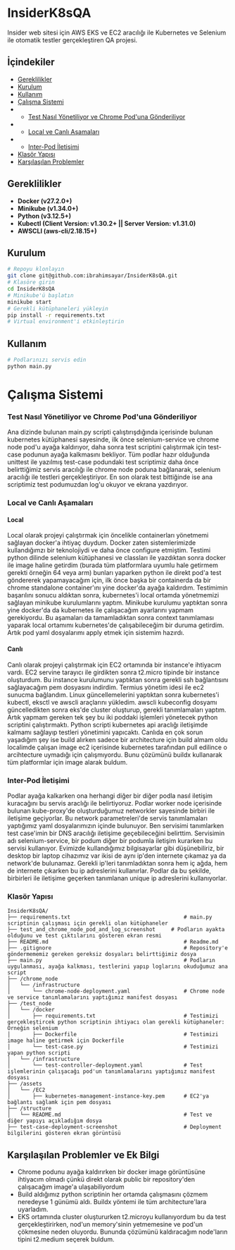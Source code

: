 # InsiderK8sQA
Insider web sitesi için AWS EKS ve EC2 aracılığı ile Kubernetes ve Selenium ile otomatik testler gerçekleştiren QA projesi.

## İçindekiler

- [Gereklilikler]()
- [Kurulum]()
- [Kullanım]()
- [Çalışma Sistemi]()
- - [Test Nasıl Yönetiliyor ve Chrome Pod'una Gönderiliyor]()
- - [Local ve Canlı Aşamaları]()
- - [Inter-Pod İletişimi]()
- [Klasör Yapısı]()
- [Karşılaşılan Problemler]()

## Gereklilikler

- **Docker (v27.2.0+)**
- **Minikube (v1.34.0+)**
- **Python (v3.12.5+)**
- **Kubectl (Client Version: v1.30.2+ || Server Version: v1.31.0)**
- **AWSCLI (aws-cli/2.18.15+)**

## Kurulum

```bash
# Repoyu klonlayın
git clone git@github.com:ibrahimsayar/InsiderK8sQA.git
# Klasöre girin
cd InsiderK8sQA
# Minikube'ü başlatın
minikube start
# Gerekli kütüphaneleri yükleyin
pip install -r requirements.txt
# Virtual environment'i etkinleştirin
```

## Kullanım

```bash
# Podlarınızı servis edin
python main.py
```

# Çalışma Sistemi
### Test Nasıl Yönetiliyor ve Chrome Pod'una Gönderiliyor
Ana dizinde bulunan main.py scripti çalıştırışdığında içerisinde bulunan kubernetes kütüphanesi sayesinde, ilk önce selenium-service ve chrome node pod'u ayağa kaldırıyor, daha sonra test scriptini çalıştırmak için test-case podunun ayağa kalkmasını bekliyor. Tüm podlar hazır olduğunda unittest ile yazılmış test-case podundaki test scriptimiz daha önce belirttiğimiz servis aracılığı ile chrome node poduna bağlanarak, selenium aracılığı ile testleri gerçekleştiriyor. En son olarak test bittiğinde ise ana scriptimiz test podumuzdan log'u okuyor ve ekrana yazdırıyor.
### Local ve Canlı Aşamaları
#### Local
Local olarak projeyi çalıştırmak için öncelikle containerları yönetmemi sağlayan docker'a ihtiyaç duydum. Docker zaten sistemlerimizde kullandığımzı bir teknolojiydi ve daha önce configure etmiştim. Testimi python dilinde selenium kütüphanesi ve classları ile yazdıktan sonra docker ile image haline getirdim (burada tüm platformlara uyumlu hale getirmem gerekti örneğin 64 veya arm) bunları yaparken python ile direkt pod'a test göndererek yapamayacağım için, ilk önce başka bir containerda da bir chrome standalone container'ını yine docker'da ayağa kaldırdım. Testimimin başarılını sonucu aldıktan sonra, kubernetes'i local ortamda yönetmemizi sağlayan minikube kurulumlarını yaptım. Minikube kurulumu yaptıktan sonra yine docker'da da kubernetes ile çalışacağım ayarlarını yapmam gerekiyordu. Bu aşamaları da tamamladıktan sonra context tanımlaması yaparak local ortamımı kubernetes'de çalışabileceğim bir duruma getirdim. Artık pod yaml dosyalarımı apply etmek için sistemim hazırdı.
#### Canlı
Canlı olarak projeyi çalıştırmak için EC2 ortamında bir instance'e ihtiyacım vardı. EC2 servine tarayıcı ile girdikten sonra t2.micro tipinde bir instance oluşturdum. Bu instance kurulumunu yaptıktan sonra gerekli ssh bağlantısını sağlayacağım pem dosyasını indirdim. Termius yönetim idesi ile ec2 sunucma bağlandım. Linux güncellemelerini yaptıktan sonra kubernetes'i kubectl, eksctl ve awscli araçlarını yükledim. awscli kubeconfig dosyamı güncelledikten sonra eks'de cluster oluşturup, gerekli tanımlamaları yaptım. Artık yapmam gereken tek şey bu iki poddaki işlemleri yönetecek python scriptini çalıştırmaktı. Python scripti kubernetes api araclığı iletişimde kalmamı sağlayıp testleri yönetimini yapıcaktı. Canlıda en çok sorun yaşadığım şey ise build alırken sadece bir architecture için build almam oldu localimde çalışan image ec2 içerisinde kubernetes tarafından pull edilince o arcihtecture uymadığı için çalışmıyordu. Bunu çözümünü buildx kullanarak tüm platformlar için image alarak buldum. 
### Inter-Pod İletişimi
Podlar ayağa kalkarken ona herhangi diğer bir diğer podla nasıl iletişim kuracağını bu servis araclığı ile belirtiyoruz. Podlar worker node içerisinde bulunan kube-proxy'de oluşturduğumuz networkler sayesinde birbiri ile iletişime geçiyorlar. Bu network parametreleri'de servis tanımlamaları yaptığımız yaml dosyalarımızın içinde bulunuyor. Ben servisimi tanımlarken test case'imin bir DNS aracılığı iletişime geçebileceğini belirttim. Servisimin adı selenium-service, bir podum diğer bir podumla iletişim kurarken bu servisi kullanıyor. Evimizde kullandığımız bilgisayarlar gibi düşünebiliriz, bir desktop bir laptop cihazımız var ikisi de aynı ip'den internete çıkamaz ya da network'de bulunamaz. Gerekli ip'leri tanımladıktan sonra hem iç ağda, hem de internete çıkarken bu ip adreslerini kullanırlar. Podlar da bu şekilde, birbirleri ile iletişime geçerken tanımlanan unique ip adreslerini kullanıyorlar.
### Klasör Yapısı

```
InsiderK8sQA/
├── requirements.txt                                    # main.py scriptinin çalışması için gerekli olan kütüphaneler
├── test_and_chrome_node_pod_and_log_screenshot     # Podların ayakta olduğunu ve test çıktılarını gösteren ekran resmi
├── README.md                                           # Readme.md
├── .gitignore                                          # Repository'e göndermememiz gereken gereksiz dosyaları belirttiğimiz dosya
├── main.py                                             # Podların uygulanması, ayağa kalkması, testlerini yapıp loglarını okuduğumuz ana script
├── /chrome_node
│   └── /infrastructure
│       └── chrome-node-deployment.yaml                 # Chrome node ve service tanımlamalarını yaptığımız manifest dosyası
├── /test_node
│   └── /docker
│       ├── requirements.txt                            # Testimizi gerçekleştircek python scriptinin ihtiyacı olan gerekli kütüphaneler: Örneğin selenium
│       ├── Dockerfile                                  # Testimizi image haline getirmek için Dockerfile
│       └── test-case.py                                # Testimizi yapan python scripti
│   └── /infrastructure
│       └── test-controller-deployment.yaml             # Test işlemlerinin çalışacağı pod'un tanımlamalarını yaptığımız manifest dosyası
├── /assets
│   └── /EC2
│       ├── kubernetes-management-instance-key.pem      # EC2'ya bağlantı sağlamk için pem dosyası
├── /structure
│   └── README.md                                       # Test ve diğer yapıyı açıkladığım dosya
├── test-case-deployment-screenshot                     # Deployment bilgilerini gösteren ekran görüntüsü
```
## Karşılaşılan Problemler ve Ek Bilgi
- Chrome podunu ayağa kaldırırken bir docker image görüntüsüne ihtiyacım olmadı çünkü direkt olarak public bir repository'den çalışacağım image'a ulaşabiliyordum
- Build aldığımız python scriptinin her ortamda çalışmasını çözmem neredeyse 1 günümü aldı. Buildx yöntemi ile tüm architecture'lara uyarladım.
- EKS ortamında cluster oluştururken t2.microyu kullanıyordum bu da test gerçekleştirirken, nod'un memory'sinin yetmemesine ve pod'un çökmesine neden oluyordu. Bununda çözümünü kaldıracağım node'ların tipini t2.medium seçerek buldum.

